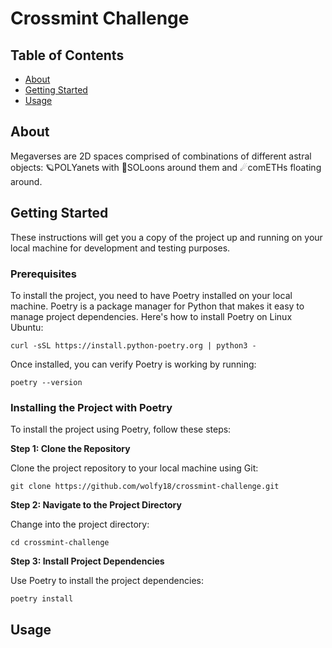 # Crossmint Challenge

## Table of Contents

- [About](#about)
- [Getting Started](#getting_started)
- [Usage](#usage)

## About <a name = "about"></a>

Megaverses are 2D spaces comprised of combinations of different astral objects: 🪐POLYanets with 🌙SOLoons around them and ☄comETHs floating around.

## Getting Started <a name = "getting_started"></a>

These instructions will get you a copy of the project up and running on your local machine for development and testing purposes.

### Prerequisites

To install the project, you need to have Poetry installed on your local machine. Poetry is a package manager for Python that makes it easy to manage project dependencies. Here's how to install Poetry on Linux Ubuntu:

```
curl -sSL https://install.python-poetry.org | python3 -
```

Once installed, you can verify Poetry is working by running:

```
poetry --version
```

### Installing the Project with Poetry

To install the project using Poetry, follow these steps:

**Step 1: Clone the Repository**

Clone the project repository to your local machine using Git:
```
git clone https://github.com/wolfy18/crossmint-challenge.git
```

**Step 2: Navigate to the Project Directory**

Change into the project directory:
```
cd crossmint-challenge
```

**Step 3: Install Project Dependencies**

Use Poetry to install the project dependencies:
```
poetry install
```

## Usage <a name = "usage"></a>


